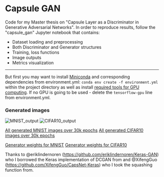 # Capsule GAN

Code for my Master thesis on "Capsule Layer as a Discriminator in Generative Adversarial Networks". In order to reproduce results, follow the "capsule_gan" Jupyter notebook that contains:
* Dataset loading and preprocessing
* Both Discriminator and Generator structures
* Training, loss functions
* Image outputs
* Metrics visualization

***

But first you may want to install [Miniconda](https://conda.io/miniconda.html) and corresponding dependencies from environment.yml:
`conda env create -f environment.yml` within the project directory as well as install [required tools for GPU computing](https://www.tensorflow.org/install/install_windows#requirements_to_run_tensorflow_with_gpu_support). If no GPU is going to be used - delete the `tensorflow-gpu` line from environment.yml.


### Generated images
![MNIST_output](/out_metrics/mnist_output_sample.png?raw=true)
![CIFAR10_output](/out_metrics/cifar10_output_sample.png?raw=true)

[All generated MNIST images over 30k epochs](https://www.amazon.com/clouddrive/share/BKlDzoKMhrFnIQu9LqH7KcrYvP9ZKoZF1oc5wjMPFRc)
[All generated CIFAR10 images over 30k epochs](https://www.amazon.com/clouddrive/share/V99W1XhuDg0U7ZABNXwtHBVaacMzqdUCKkI6m9Vp4HG)


[Generator weights for MNIST](https://www.amazon.com/clouddrive/share/wSRq5KX7IrWKaxvdsyGZubh9WcffzrfEFW89mEgQdLC)
[Generator weights for CIFAR10](https://www.amazon.com/clouddrive/share/2CKaZZdGlJqyT5WXnYu1Zbka1Vldtr9yCNffYWwz8Wn)

Thanks to @eriklindernoren (<https://github.com/eriklindernoren/Keras-GAN>) who I borrowed the Keras implementation of DCGAN from and @XifengGuo (<https://github.com/XifengGuo/CapsNet-Keras>) who I took the squashing function from.
